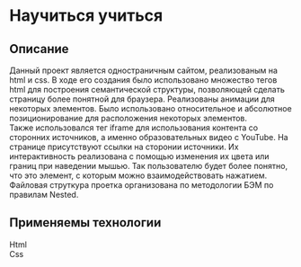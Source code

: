 # Научиться учиться
## Описание
Данный проект является одностраничным сайтом, реализованым на html и css.
В ходе его создания было использовано множество тегов html для построения семантической
структуры, позволяющей сделать страницу более понятной для браузера. Реализованы анимации для некоторых
элементов. Было использовано относительное и абсолютное позиционирование для расположения некоторых элементов.
<br>
Также использовался тег iframe для использования контента со сторонних источников, а именно
образовательных видео с YouTube. На странице присутствуют ссылки на сторонии источники. Их интерактивность
реализована с помощью изменения их цвета или границ при наведении мышью. Так пользователю будет более понятно,
что это элемент, с которым можно взаимодействовать нажатием.
<br>
Файловая струткура проетка организована по методологии БЭМ по правилам Nested.
## Применяемы технологии
Html
<br>
Css
